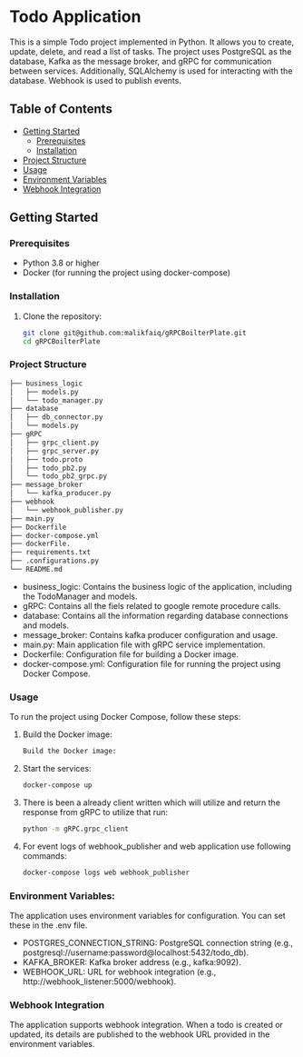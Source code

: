 # Todo Application

This is a simple Todo project implemented in Python. It allows you to create, update, delete, and read a list of tasks. The project uses PostgreSQL as the database, Kafka as the message broker, and gRPC for communication between services. Additionally, SQLAlchemy is used for interacting with the database. Webhook is used to publish events.

## Table of Contents

- [Getting Started](#getting-started)
  - [Prerequisites](#prerequisites)
  - [Installation](#installation)
- [Project Structure](#project-structure)
- [Usage](#usage)
- [Environment Variables](#environment-variables)
- [Webhook Integration](#webhook-integration)

## Getting Started

### Prerequisites

- Python 3.8 or higher
- Docker (for running the project using docker-compose)

### Installation

1. Clone the repository:

   ```bash
   git clone git@github.com:malikfaiq/gRPCBoilterPlate.git
   cd gRPCBoilterPlate

### Project Structure
```bash
├── business_logic
│   ├── models.py
│   └── todo_manager.py
├── database
│   ├── db_connector.py
│   └── models.py
├── gRPC
│   ├── grpc_client.py
│   ├── grpc_server.py
│   ├── todo.proto
│   ├── todo_pb2.py
│   └── todo_pb2_grpc.py
├── message_broker
│   └── kafka_producer.py
├── webhook
│   └── webhook_publisher.py
├── main.py
├── Dockerfile
├── docker-compose.yml
├── dockerFile.
├── requirements.txt
├── .configurations.py
└── README.md
```

- business_logic: Contains the business logic of the application, including the TodoManager and models.
- gRPC: Contains all the fiels related to google remote procedure calls.
- database: Contains all the information regarding database connections and models.
- message_broker: Contains kafka producer configuration and usage.
- main.py: Main application file with gRPC service implementation.
- Dockerfile: Configuration file for building a Docker image.
- docker-compose.yml: Configuration file for running the project using Docker Compose.


### Usage

To run the project using Docker Compose, follow these steps:

1. Build the Docker image:
    ```bash
    Build the Docker image:
    ```
2. Start the services:
    ```bash 
    docker-compose up 
    ```
3. There is been a already client written which will utilize and return the response from gRPC to utilize that run:

    ```bash
    python -m gRPC.grpc_client
    ```
4. For event logs of webhook_publisher and web application use following commands:
    ```bash
    docker-compose logs web webhook_publisher
    ```


### Environment Variables:

The application uses environment variables for configuration. You can set these in the .env file.

* POSTGRES_CONNECTION_STRING: PostgreSQL connection string (e.g., postgresql://username:password@localhost:5432/todo_db).
* KAFKA_BROKER: Kafka broker address (e.g., kafka:9092).
* WEBHOOK_URL: URL for webhook integration (e.g., http://webhook_listener:5000/webhook).



### Webhook Integration
The application supports webhook integration. When a todo is created or updated, its details are published to the webhook URL provided in the environment variables.